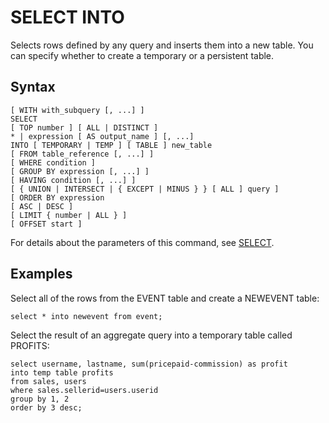 # SELECT INTO<a name="r_SELECT_INTO"></a>

Selects rows defined by any query and inserts them into a new table\. You can specify whether to create a temporary or a persistent table\. 

## Syntax<a name="r_SELECT_INTO-synopsis"></a>

```
[ WITH with_subquery [, ...] ]
SELECT
[ TOP number ] [ ALL | DISTINCT ]
* | expression [ AS output_name ] [, ...]
INTO [ TEMPORARY | TEMP ] [ TABLE ] new_table
[ FROM table_reference [, ...] ]
[ WHERE condition ]
[ GROUP BY expression [, ...] ]
[ HAVING condition [, ...] ]
[ { UNION | INTERSECT | { EXCEPT | MINUS } } [ ALL ] query ]
[ ORDER BY expression
[ ASC | DESC ]
[ LIMIT { number | ALL } ]
[ OFFSET start ]
```

 For details about the parameters of this command, see [SELECT](r_SELECT_synopsis.md)\. 

## Examples<a name="r_SELECT_INTO-examples"></a>

Select all of the rows from the EVENT table and create a NEWEVENT table: 

```
select * into newevent from event;
```

Select the result of an aggregate query into a temporary table called PROFITS: 

```
select username, lastname, sum(pricepaid-commission) as profit
into temp table profits
from sales, users
where sales.sellerid=users.userid
group by 1, 2
order by 3 desc;
```